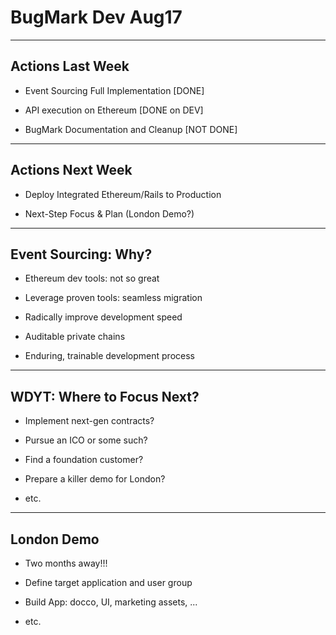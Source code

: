 # BugMark Dev Aug17

---

## Actions Last Week

* Event Sourcing Full Implementation [DONE]

* API execution on Ethereum [DONE on DEV]

* BugMark Documentation and Cleanup [NOT DONE]

---

## Actions Next Week

* Deploy Integrated Ethereum/Rails to Production

* Next-Step Focus & Plan (London Demo?)

---

## Event Sourcing: Why?

* Ethereum dev tools: not so great

* Leverage proven tools: seamless migration

* Radically improve development speed

* Auditable private chains

* Enduring, trainable development process

---

## WDYT: Where to Focus Next?

* Implement next-gen contracts?

* Pursue an ICO or some such?

* Find a foundation customer?

* Prepare a killer demo for London?

* etc.

---

## London Demo

* Two months away!!!

* Define target application and user group

* Build App: docco, UI, marketing assets, ...

* etc.

